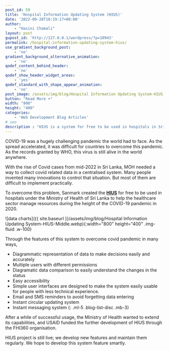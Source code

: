 ```yaml
---
post_id: 59
title: 'Hospital Information Updating System (HIUS)'
date: '2022-09-28T10:19:17+00:00'
author:
    - "Hasini Chamali"
layout: post
gupost_id: 'http://127.0.0.1/wordpress/?p=10943'
permalink: /hospital-information-updating-system-hius/
use_gradient_background_post:
    - 'no'
gradient_background_alternative_animation:
    - 'no'
qodef_content_behind_header:
    - 'no'
qodef_show_header_widget_areas:
    - 'yes'
qodef_standard_with_shape_appear_animation:
    - 'no'
post_image: /assets/img/blog/Hospital Information Updating System-HIUS-post-image.webp
button: "Read More +"
width: "800"
height: "400"
categories:
    - 'Web Development Blog Articles'
# seo
description : "HIUS is a system for free to be used in hospitals in Sri Lanka to help the healthcare sector manage resources during the height of the COVID-19 pandemic in 2020."
---
```


COVID-19 was a hugely challenging pandemic the world had to face. As the spread accelerated, it was difficult for countries to overcome this pandemic. As the records granted by WHO, this virus is still alive in the world anywhere.

With the rise of Covid cases from mid-2022 in Sri Lanka, MOH needed a way to collect covid related data in a centralised system. Many people invented many innovations to control that situation. But most of them are difficult to implement practically.

To overcome this problem, Sanmark created the [**HIUS**]({{site.baseurl}}/portfolio-item/hospital-information-updating-system-hius/) for free to be used in hospitals under the Ministry of Health of Sri Lanka to help the healthcare sector manage resources during the height of the COVID-19 pandemic in 2020.

![data charts]({{ site.baseurl }}/assets/img/blog/Hospital Information Updating System-HIUS-Middle.webp){:width="800" height="400" .img-fluid .w-100}

Through the features of this system to overcome covid pandemic in many ways,

- Diagrammatic representation of data to make decisions easily and accurately
- Multiple users with different permissions
- Diagramatic data comparison to easily understand the changes in the status
- Easy accessibility
- Simple user interfaces are designed to make the system easily usable for people with less technical experience.
- Email and SMS reminders to avoid forgetting data entering
- Instant circular updating system
- Instant messaging system
{: .ml-5 .blog-list-disc .mb-3}

After a while of successful usage, the Ministry of Health wanted to extend its capabilities, and USAID funded the further development of HIUS through the FHI360 organisation.

HIUS project is still live; we develop new features and maintain them regularly. We hope to develop this system feature smartly.
